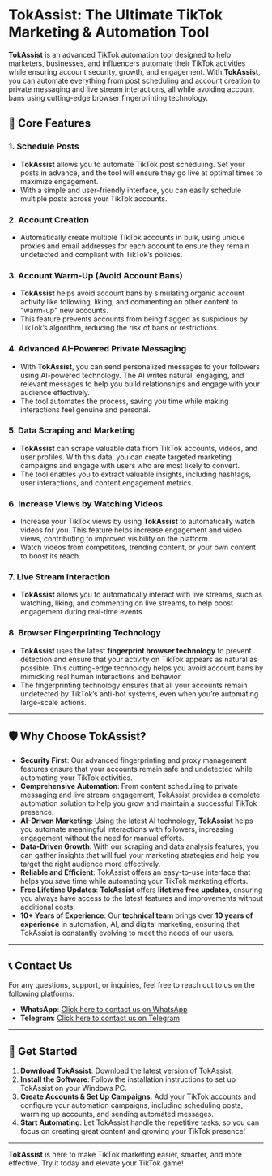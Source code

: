# TokAssist: The Ultimate TikTok Marketing & Automation Tool

**TokAssist** is an advanced TikTok automation tool designed to help marketers, businesses, and influencers automate their TikTok activities while ensuring account security, growth, and engagement. With **TokAssist**, you can automate everything from post scheduling and account creation to private messaging and live stream interactions, all while avoiding account bans using cutting-edge browser fingerprinting technology.

## 🚀 Core Features

### 1. **Schedule Posts**
   - **TokAssist** allows you to automate TikTok post scheduling. Set your posts in advance, and the tool will ensure they go live at optimal times to maximize engagement.
   - With a simple and user-friendly interface, you can easily schedule multiple posts across your TikTok accounts.

### 2. **Account Creation**
   - Automatically create multiple TikTok accounts in bulk, using unique proxies and email addresses for each account to ensure they remain undetected and compliant with TikTok’s policies.

### 3. **Account Warm-Up (Avoid Account Bans)**
   - **TokAssist** helps avoid account bans by simulating organic account activity like following, liking, and commenting on other content to "warm-up" new accounts.
   - This feature prevents accounts from being flagged as suspicious by TikTok’s algorithm, reducing the risk of bans or restrictions.

### 4. **Advanced AI-Powered Private Messaging**
   - With **TokAssist**, you can send personalized messages to your followers using AI-powered technology. The AI writes natural, engaging, and relevant messages to help you build relationships and engage with your audience effectively.
   - The tool automates the process, saving you time while making interactions feel genuine and personal.

### 5. **Data Scraping and Marketing**
   - **TokAssist** can scrape valuable data from TikTok accounts, videos, and user profiles. With this data, you can create targeted marketing campaigns and engage with users who are most likely to convert.
   - The tool enables you to extract valuable insights, including hashtags, user interactions, and content engagement metrics.

### 6. **Increase Views by Watching Videos**
   - Increase your TikTok views by using **TokAssist** to automatically watch videos for you. This feature helps increase engagement and video views, contributing to improved visibility on the platform.
   - Watch videos from competitors, trending content, or your own content to boost its reach.

### 7. **Live Stream Interaction**
   - **TokAssist** allows you to automatically interact with live streams, such as watching, liking, and commenting on live streams, to help boost engagement during real-time events.

### 8. **Browser Fingerprinting Technology**
   - **TokAssist** uses the latest **fingerprint browser technology** to prevent detection and ensure that your activity on TikTok appears as natural as possible. This cutting-edge technology helps you avoid account bans by mimicking real human interactions and behavior.
   - The fingerprinting technology ensures that all your accounts remain undetected by TikTok’s anti-bot systems, even when you’re automating large-scale actions.

---

## 🛡️ Why Choose TokAssist?

- **Security First**: Our advanced fingerprinting and proxy management features ensure that your accounts remain safe and undetected while automating your TikTok activities.
- **Comprehensive Automation**: From content scheduling to private messaging and live stream engagement, TokAssist provides a complete automation solution to help you grow and maintain a successful TikTok presence.
- **AI-Driven Marketing**: Using the latest AI technology, **TokAssist** helps you automate meaningful interactions with followers, increasing engagement without the need for manual efforts.
- **Data-Driven Growth**: With our scraping and data analysis features, you can gather insights that will fuel your marketing strategies and help you target the right audience more effectively.
- **Reliable and Efficient**: TokAssist offers an easy-to-use interface that helps you save time while automating your TikTok marketing efforts.
- **Free Lifetime Updates**: **TokAssist** offers **lifetime free updates**, ensuring you always have access to the latest features and improvements without additional costs.
- **10+ Years of Experience**: Our **technical team** brings over **10 years of experience** in automation, AI, and digital marketing, ensuring that TokAssist is constantly evolving to meet the needs of our users.

---

## 📞 Contact Us

For any questions, support, or inquiries, feel free to reach out to us on the following platforms:

- **WhatsApp**: [Click here to contact us on WhatsApp](https://wa.me/+8619302312554)
- **Telegram**: [Click here to contact us on Telegram](https://t.me/@AIOStream)

---

## 🚀 Get Started

1. **Download TokAssist**: Download the latest version of TokAssist.
2. **Install the Software**: Follow the installation instructions to set up TokAssist on your Windows PC.
3. **Create Accounts & Set Up Campaigns**: Add your TikTok accounts and configure your automation campaigns, including scheduling posts, warming up accounts, and sending automated messages.
4. **Start Automating**: Let TokAssist handle the repetitive tasks, so you can focus on creating great content and growing your TikTok presence!

---

**TokAssist** is here to make TikTok marketing easier, smarter, and more effective. Try it today and elevate your TikTok game!

